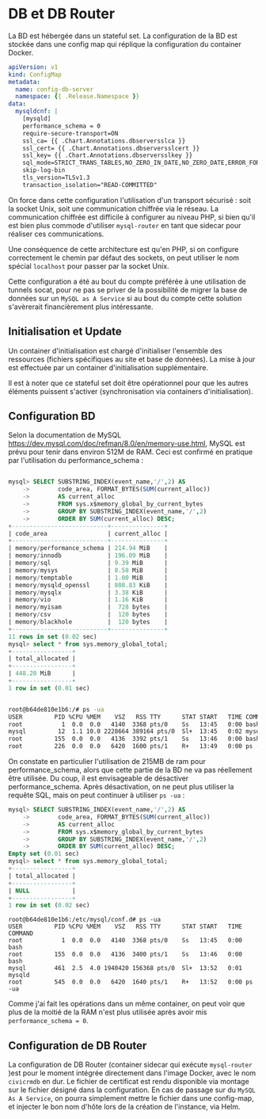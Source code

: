 # DB et DB Router

La BD est hébergée dans un stateful set. La configuration de la BD est stockée dans une config map qui réplique la configuration du container Docker.

```yaml
apiVersion: v1
kind: ConfigMap
metadata:
  name: config-db-server
  namespace: {{ .Release.Namespace }}
data:
  mysqldcnf: |
    [mysqld]
    performance_schema = 0
    require-secure-transport=ON
    ssl_ca= {{ .Chart.Annotations.dbserversslca }}
    ssl_cert= {{ .Chart.Annotations.dbserversslcert }}
    ssl_key= {{ .Chart.Annotations.dbserversslkey }}
    sql_mode=STRICT_TRANS_TABLES,NO_ZERO_IN_DATE,NO_ZERO_DATE,ERROR_FOR_DIVISION_BY_ZERO,NO_ENGINE_SUBSTITUTION
    skip-log-bin
    tls_version=TLSv1.3
    transaction_isolation="READ-COMMITTED"
```

On force dans cette configuration l'utilisation d'un transport sécurisé : soit la socket Unix, soit une communication chiffrée via le réseau. La communication chiffrée est difficile à configurer au niveau PHP, si bien qu'il est bien plus commode d'utiliser `mysql-router` en tant que sidecar pour réaliser ces communications.

Une conséquence de cette architecture est qu'en PHP, si on configure correctement le chemin par défaut des sockets, on peut utiliser le nom spécial `localhost` pour passer par la socket Unix.

Cette configuration a été au bout du compte préférée à une utilisation de tunnels socat, pour ne pas se priver de la possibilité de migrer la base de données sur un `MySQL as A Service` si au bout du compte cette solution s'avèrerait financièrement plus intéressante.

## Initialisation et Update
Un container d'initialisation est chargé d'initialiser l'ensemble des ressources (fichiers spécifiques au site et base de données). La mise à jour est effectuée par un container d'initialisation supplémentaire.

Il est à noter que ce stateful set doit être opérationnel pour que les autres éléments puissent s'activer (synchronisation via containers d'initialisation).

## Configuration BD
Selon la documentation de MySQL <https://dev.mysql.com/doc/refman/8.0/en/memory-use.html>, MySQL est prévu pour tenir dans environ 512M de RAM. Ceci est confirmé en pratique par l'utilisation du performance_schema :

``` sql 

mysql> SELECT SUBSTRING_INDEX(event_name,'/',2) AS
    ->        code_area, FORMAT_BYTES(SUM(current_alloc))
    ->        AS current_alloc
    ->        FROM sys.x$memory_global_by_current_bytes
    ->        GROUP BY SUBSTRING_INDEX(event_name,'/',2)
    ->        ORDER BY SUM(current_alloc) DESC;
+---------------------------+---------------+
| code_area                 | current_alloc |
+---------------------------+---------------+
| memory/performance_schema | 214.94 MiB    |
| memory/innodb             | 196.09 MiB    |
| memory/sql                | 9.39 MiB      |
| memory/mysys              | 8.58 MiB      |
| memory/temptable          | 1.00 MiB      |
| memory/mysqld_openssl     | 808.83 KiB    |
| memory/mysqlx             | 3.38 KiB      |
| memory/vio                | 1.16 KiB      |
| memory/myisam             |  728 bytes    |
| memory/csv                |  120 bytes    |
| memory/blackhole          |  120 bytes    |
+---------------------------+---------------+
11 rows in set (0.02 sec)
mysql> select * from sys.memory_global_total;
+-----------------+
| total_allocated |
+-----------------+
| 448.20 MiB      |
+-----------------+
1 row in set (0.01 sec)

```

``` bash

root@b64de810e1b6:/# ps -ua
USER         PID %CPU %MEM    VSZ   RSS TTY      STAT START   TIME COMMAND
root           1  0.0  0.0   4140  3368 pts/0    Ss   13:45   0:00 bash
mysql         12  1.1 10.0 2228664 389164 pts/0  Sl+  13:45   0:02 mysqld
root         155  0.0  0.0   4136  3392 pts/1    Ss   13:46   0:00 bash
root         226  0.0  0.0   6420  1600 pts/1    R+   13:49   0:00 ps -ua

```

On constate en particulier l'utilisation de 215MB de ram pour performance\_schema, alors que cette partie de la BD ne va pas réellement être utilisée. Du coup, il est envisageable de désactiver performance\_schema. Après désactivation, on ne peut plus utiliser la requête SQL, mais on peut continuer à utiliser `ps -ua` :

``` sql
mysql> SELECT SUBSTRING_INDEX(event_name,'/',2) AS
    ->        code_area, FORMAT_BYTES(SUM(current_alloc))
    ->        AS current_alloc
    ->        FROM sys.x$memory_global_by_current_bytes
    ->        GROUP BY SUBSTRING_INDEX(event_name,'/',2)
    ->        ORDER BY SUM(current_alloc) DESC;
Empty set (0.01 sec)
mysql> select * from sys.memory_global_total;
+-----------------+
| total_allocated |
+-----------------+
| NULL            |
+-----------------+
1 row in set (0.02 sec)


```

```
root@b64de810e1b6:/etc/mysql/conf.d# ps -ua
USER         PID %CPU %MEM    VSZ   RSS TTY      STAT START   TIME COMMAND
root           1  0.0  0.0   4140  3368 pts/0    Ss   13:45   0:00 bash
root         155  0.0  0.0   4136  3400 pts/1    Ss   13:46   0:00 bash
mysql        461  2.5  4.0 1940420 156368 pts/0  Sl+  13:52   0:01 mysqld
root         545  0.0  0.0   6420  1640 pts/1    R+   13:52   0:00 ps -ua
```
Comme j'ai fait les opérations dans un même container, on peut voir que plus de la moitié de la RAM n'est plus utilisée après avoir mis `performance_schema = 0`.

## Configuration de DB Router

La configuration de DB Router (container sidecar qui exécute `mysql-router` )est pour le moment intégrée directement dans l'image Docker, avec le nom `civicrmdb` en dur. Le fichier de certificat est rendu disponible via montage sur le fichier désigné dans la configuration. En cas de passage sur du `MySQL As A Service`, on pourra simplement mettre le fichier dans une config-map, et injecter le bon nom d'hôte lors de la création de l'instance, via Helm.

